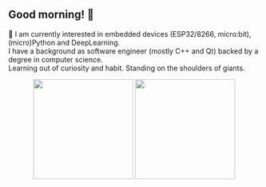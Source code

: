 ##  Good morning! 👋
🌱 I am currently interested in embedded devices (ESP32/8266, micro:bit), (micro)Python and DeepLearning.  
I have a background as software engineer (mostly C++ and Qt) backed by a degree in computer science.  
Learning out of curiosity and habit. Standing on the shoulders of giants.  

<p align="center">
  <img height="200" src="https://github-readme-stats.vercel.app/api?username=marcelpetrick&show_icons=true&theme=dracula&include_all_commits=true" />
  <img height="200" src="https://github-readme-stats.vercel.app/api/top-langs/?username=marcelpetrick&theme=dracula&show_icons=true" />
</p>


<!--
**marcelpetrick/marcelpetrick** is a ✨ _special_ ✨ repository because its `README.md` (this file) appears on your GitHub profile.

Here are some ideas to get you started:

- 🔭 I’m currently working on ...
- 🌱 I’m currently learning ...
- 👯 I’m looking to collaborate on ...
- 🤔 I’m looking for help with ...
- 💬 Ask me about ...
- 📫 How to reach me: ...
- 😄 Pronouns: ...
- ⚡ Fun fact: ...
-->
